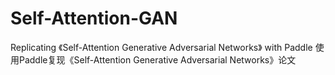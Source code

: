 # Self-Attention-GAN
Replicating 《Self-Attention Generative Adversarial Networks》 with Paddle
使用Paddle复现《Self-Attention Generative Adversarial Networks》论文
